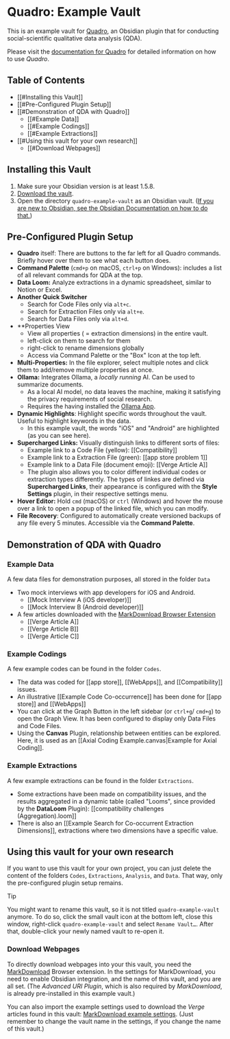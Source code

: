 # Quadro: Example Vault
This is an example vault for [Quadro](https://github.com/chrisgrieser/obsidian-quadro), an Obsidian plugin that for conducting social-scientific qualitative data analysis (QDA).

Please visit the [documentation for Quadro](https://github.com/chrisgrieser/obsidian-quadro) for detailed information on how to use *Quadro*.

## Table of Contents
- [[#Installing this Vault]]
- [[#Pre-Configured Plugin Setup]]
- [[#Demonstration of QDA with Quadro]]
	* [[#Example Data]]
	* [[#Example Codings]]
	* [[#Example Extractions]]
- [[#Using this vault for your own research]]
	* [[#Download Webpages]]

## Installing this Vault
1. Make sure your Obsidian version is at least 1.5.8.
2. [Download the vault](https://github.com/chrisgrieser/quadro-example-vault/releases/latest/download/quadro-example-vault.zip).
3. Open the directory `quadro-example-vault` as an Obsidian vault. ([If you are new to Obsidian, see the Obsidian Documentation on how to do that.](https://help.obsidian.md/Getting+started/Create+a+vault#Open+existing+folder))

## Pre-Configured Plugin Setup
- **Quadro** itself: There are buttons to the far left for all Quadro commands. Briefly hover over them to see what each button does.
- **Command Palette** (`cmd+p` on macOS, `ctrl+p` on Windows): includes a list of all relevant commands for QDA at the top. 
- **Data Loom:** Analyze extractions in a dynamic spreadsheet, similar to Notion or Excel.
- **Another Quick Switcher**
	- Search for Code Files only via `alt+c`.
	- Search for Extraction Files only via `alt+e`.
	- Search for Data Files only via `alt+d`.
- **Properties View
	- View all properties ( = extraction dimensions) in the entire vault.
	- left-click on them to search for them
	- right-click to rename dimensions globally
	- Access via Command Palette or the "Box" Icon at the top left.
- **Multi-Properties:** In the file explorer, select multiple notes and click them to add/remove multiple properties at once.
- **Ollama:** Integrates Ollama, a *locally running* AI. Can be used to summarize documents.
	- As a local AI model, no data leaves the machine, making it satisfying the privacy requirements of social research.
	- Requires the having installed the [Ollama App](https://ollama.com/).
- **Dynamic Highlights**: Highlight specific words throughout the vault. Useful to highlight keywords in the data. 
	- In this example vault, the words "iOS" and "Android" are highlighted (as you can see here).
- **Supercharged Links:** Visually distinguish links to different sorts of files:
	- Example link to a Code File (yellow): [[Compatibility]]
	- Example link to a Extraction File (green): [[app store problem 1]]
	- Example link to a Data File (document emoji): [[Verge Article A]]
	- The plugin also allows you to color different individual codes or extraction types differently. The types of linkes are defined via **Supercharged Links**, their appearance is configured with the **Style Settings** plugin, in their respective settings menu.
- **Hover Editor:** Hold `cmd` (macOS) or `ctrl` (Windows) and hover the mouse over a link to open a popup of the linked file, which you can modify.
- **File Recovery**: Configured to automatically create versioned backups of any file every 5 minutes. Accessible via the **Command Palette**.


## Demonstration of QDA with Quadro
### Example Data
A few data files for demonstration purposes, all stored in the folder `Data`
- Two mock interviews with app developers for iOS and Android.
	- [[Mock Interview A (iOS developer)]]
	- [[Mock Interview B (Android developer)]]
- A few articles downloaded with the [MarkDownload Browser Extension](https://chromewebstore.google.com/detail/markdownload-markdown-web/pcmpcfapbekmbjjkdalcgopdkipoggdi)
	- [[Verge Article A]]
	- [[Verge Article B]]
	- [[Verge Article C]]

### Example Codings
A few example codes can be found in the folder `Codes`.
- The data was coded for [[app store]], [[WebApps]], and [[Compatibility]] issues.
- An illustrative [[Example Code Co-occurrence]] has been done for [[app store]] and [[WebApps]]
- You can click at the Graph Button in the left sidebar (or `ctrl+g`/ `cmd+g`) to open the Graph View. It has been configured to display only Data Files and Code Files.
- Using the **Canvas** Plugin, relationship between entities can be explored. Here, it is used as an [[Axial Coding Example.canvas|Example for Axial Coding]].
 
### Example Extractions
 A few example extractions can be found in the folder `Extractions`.
- Some extractions have been made on compatibility issues, and the results aggregated in a dynamic table (called "Looms", since provided by the **DataLoom** Plugin): [[compatibility challenges (Aggregation).loom]]
- There is also an [[Example Search for Co-occurrent Extraction Dimensions]], extractions where two dimensions have a specific value.

## Using this vault for your own research
If you want to use this vault for your own project, you can just delete the content of the folders `Codes`, `Extractions`, `Analysis`, and `Data`. That way, only the pre-configured plugin setup remains.

> [!TIP]
> You might want to rename this vault, so it is not titled `quadro-example-vault` anymore. To do so, click the small vault icon at the bottom left, close this window, right-click `quadro-example-vault` and select `Rename Vault…`. After that, double-click your newly named vault to re-open it.

### Download Webpages
To directly download webpages into your this vault, you need the [MarkDownload](https://chrome.google.com/webstore/detail/pcmpcfapbekmbjjkdalcgopdkipoggdi) Browser extension. In the settings for MarkDownload, you need to enable Obsidian integration, and the name of this vault, and you are all set. (The *Advanced URI Plugin*, which is also required by *MarkDownload*, is already pre-installed in this example vault.)

You can also import the example settings used to download the *Verge* articles found in this vault: [MarkDownload example settings](./Extras/MarkDownload-example-settings.json). (Just remember to change the vault name in the settings, if you change the name of this vault.)
